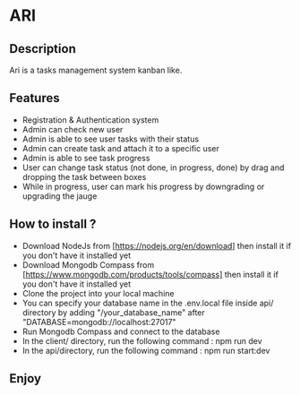 # ARI

## Description
Ari is a tasks management system kanban like. 

## Features
- Registration & Authentication system
- Admin can check new user
- Admin is able to see user tasks with their status
- Admin can create task and attach it to a specific user
- Admin is able to see task progress
- User can change task status (not done, in progress, done) by drag and dropping the task between boxes
- While in progress, user can mark his progress by downgrading or upgrading the jauge

## How to install ?
- Download NodeJs from [https://nodejs.org/en/download] then install it if you don't have it installed yet
- Download Mongodb Compass from [https://www.mongodb.com/products/tools/compass] then install it if you don't have it installed yet
- Clone the project into your local machine
- You can specify your database name in the .env.local file inside api/ directory by adding "/your_database_name" after "DATABASE=mongodb://localhost:27017"
- Run Mongodb Compass and connect to the database
- In the client/ directory, run the following command : npm run dev
- In the api/directory, run the following command : npm run start:dev

## Enjoy